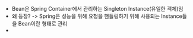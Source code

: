 - Bean은 Spring Container에서 관리하는 Singleton Instance(유일한 객체)임
- 왜 등장? ->  Spring은 성능을 위해 요청을 핸들링하기 위해 사용되는 Instance들을 Bean이란 형태로 관리
- 
